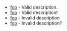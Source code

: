- [foo](bar) - Valid description.
- [foo](bar) - Valid description!
- [foo](bar) - Invalid description
- [foo](bar) - Invalid description?
